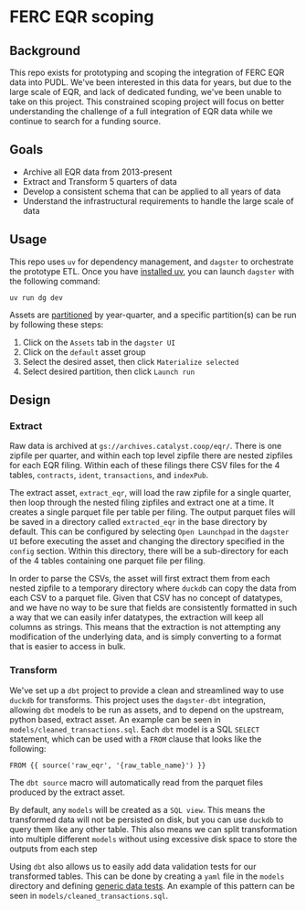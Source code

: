 # FERC EQR scoping
## Background
This repo exists for prototyping and scoping the integration of FERC EQR data
into PUDL. We've been interested in this data for years, but due to the large
scale of EQR, and lack of dedicated funding, we've been unable to take on this
project. This constrained scoping project will focus on better understanding the
challenge of a full integration of EQR data while we continue to search for
a funding source.

## Goals
* Archive all EQR data from 2013-present
* Extract and Transform 5 quarters of data
* Develop a consistent schema that can be applied to all years of data
* Understand the infrastructural requirements to handle the large scale of data

## Usage
This repo uses `uv` for dependency management, and `dagster` to orchestrate the
prototype ETL. Once you have [installed uv](https://docs.astral.sh/uv/getting-started/installation/),
you can launch `dagster` with the following command:

```
uv run dg dev
```

Assets are [partitioned](https://docs.dagster.io/guides/build/partitions-and-backfills/partitioning-assets)
by year-quarter, and a specific partition(s) can be run by following these steps:

1. Click on the `Assets` tab in the `dagster UI`
2. Click on the `default` asset group
3. Select the desired asset, then click `Materialize selected`
4. Select desired partition, then click `Launch run`

## Design
### Extract
Raw data is archived at `gs://archives.catalyst.coop/eqr/`. There is one zipfile
per quarter, and within each top level zipfile there are nested zipfiles for each
EQR filing. Within each of these filings there CSV files for the 4 tables, `contracts`,
`ident`, `transactions`, and `indexPub`.

The extract asset, `extract_eqr`, will load the raw zipfile for a single quarter,
then loop through the nested filing zipfiles and extract one at a time. It creates a
single parquet file per table per filing. The output parquet files will be saved in
a directory called `extracted_eqr` in the base directory by default. This can be
configured by selecting `Open Launchpad` in the `dagster UI` before executing the
asset and changing the directory specified in the `config` section. Within this
directory, there will be a sub-directory for each of the 4 tables containing one
parquet file per filing.

In order to parse the CSVs, the asset will first extract them from each nested
zipfile to a temporary directory where `duckdb` can copy the data from each CSV to a
parquet file. Given that CSV has no concept of datatypes, and we have no way to be
sure that fields are consistently formatted in such a way that we can easily infer
datatypes, the extraction will keep all columns as strings. This means that the
extraction is not attempting any modification of the underlying data, and is simply
converting to a format that is easier to access in bulk.

### Transform
We've set up a `dbt` project to provide a clean and streamlined way to use `duckdb` for
transforms. This project uses the `dagster-dbt` integration, allowing `dbt` models to
be run as assets, and to depend on the upstream, python based, extract asset. An example
can be seen in `models/cleaned_transactions.sql`. Each `dbt` model is a SQL `SELECT`
statement, which can be used with a `FROM` clause that looks like the following:

```
FROM {{ source('raw_eqr', '{raw_table_name}') }}
```

The `dbt source` macro will automatically read from the parquet files produced by the extract asset.

By default, any `models` will be created as a `SQL view`. This means the transformed
data will not be persisted on disk, but you can use `duckdb` to query them like any other table. This also means we can split transformation into multiple different
`models` without using excessive disk space to store the outputs from each step

Using `dbt` also allows us to easily add data validation tests for our transformed
tables. This can be done by creating a `yaml` file in the `models` directory and
defining [generic data tests](https://docs.getdbt.com/docs/build/data-tests#generic-data-tests).
An example of this pattern can be seen in `models/cleaned_transactions.sql`.
